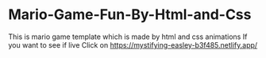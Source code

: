 # Mario-Game-Fun-By-Html-and-Css
This is mario game template which is made by html and css animations 
If you want to see if live Click on https://mystifying-easley-b3f485.netlify.app/
